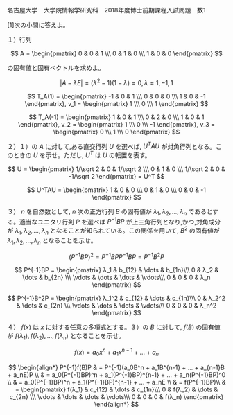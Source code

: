 名古屋大学　大学院情報学研究科　2018年度博士前期課程入試問題　数1

\[1]次の小問に答えよ。

１）行列

$$
    A = \begin{pmatrix} 0 & 0 & 1 \\\ 0 & 1 & 0 \\\ 1 & 0 & 0 \end{pmatrix}
$$

の固有値と固有ベクトルを求めよ。

$$
    |A-λE| = (λ^2 - 1)(1 - λ) = 0, λ = 1, -1, 1
$$

$$
    T_A(1) = \begin{pmatrix} -1 & 0 & 1 \\\ 0 & 0 & 0 \\\ 1 & 0 & -1 \end{pmatrix}, 
    v_1 = \begin{pmatrix} 1 \\\ 0 \\\ 1  \end{pmatrix}
$$

$$
    T_A(-1) = \begin{pmatrix} 1 & 0 & 1 \\\ 0 & 2 & 0 \\\ 1 & 0 & 1 \end{pmatrix}, 
    v_2 = \begin{pmatrix} 1 \\\ 0 \\\ -1  \end{pmatrix}, v_3 = \begin{pmatrix} 0 \\\ 1 \\\ 0  \end{pmatrix}
$$

２）１）の $A$ に対して,ある直交行列 $U$ を選べば, $U^TAU$ が対角行列となる。このときの $U$ を示せ。ただし, $U^T$ は $U$ の転置を表す。

$$
    U = \begin{pmatrix} 1/\sqrt 2 & 0 & 1/\sqrt 2 \\\ 0 & 1 & 0 \\\ 1/\sqrt 2 & 0 & -1/\sqrt 2 \end{pmatrix} = U^T
$$

$$
    U^TAU = \begin{pmatrix} 1 & 0 & 0 \\\ 0 & 1 & 0 \\\ 0 & 0 & -1 \end{pmatrix}
$$


３） $n$ を自然数として, $n$ 次の正方行列 $B$ の固有値が $λ_1, λ_2,..., λ_n$ であるとする。適当なユニタリ行列 $P$ を選べば $P^{-1}BP$ が上三角行列となり,かつ,対角成分が $λ_1, λ_2,..., λ_n$ となることが知られている。この関係を用いて, $B^2$ の固有値が $λ_1, λ_2,..., λ_n$ となることを示せ。

$$
    (P^{-1}BP)^2 = P^{-1}BPP^{-1}BP = P^{-1}B^2P
$$

$$
    P^{-1}BP = \begin{pmatrix} λ_1 & b_{12} & \dots & b_{1n}\\\ 0 & λ_2 &  \dots & b_{2n} \\\ \vdots & \dots & \dots & \vdots\\\ 0 & 0 & 0 & λ_n \end{pmatrix}
$$


$$
    P^{-1}B^2P = \begin{pmatrix} λ_1^2 & c_{12} & \dots & c_{1n}\\\ 0 & λ_2^2 &  \dots & c_{2n} \\\ \vdots & \dots & \dots & \vdots\\\ 0 & 0 & 0 & λ_n^2 \end{pmatrix}
$$


４） $f(x)$ は $x$ に対する任意の多項式とする。３）の $B$ に対して, $f(B)$ の固有値が $f(λ_1), f(λ_2),..., f(λ_n)$ となることを示せ。

$$
    f(x) = a_0x^n + a_1x^{n-1} + ... + a_n 
$$

$$
    \begin{align*}
        P^{-1}f(B)P & = P^{-1}(a_0B^n + a_1B^{n-1} + ... + a_{n-1}B + a_nE)P \\ & = a_0(P^{-1}BP)^n + a_1(P^{-1}BP)^{n-1} + ... + a_n(P^{-1}BP)^0 \\ & = a_0(P^{-1}BP)^n + a_1(P^{-1}BP)^{n-1} + ... + a_nE \\ & = f(P^{-1}BP)\\ & = \begin{pmatrix} f(λ_1) & c_{12} & \dots & c_{1n}\\\ 0 & f(λ_2) &  \dots & c_{2n} \\\ \vdots & \dots & \dots & \vdots\\\ 0 & 0 & 0 & f(λ_n) \end{pmatrix}
    \end{align*}
$$

